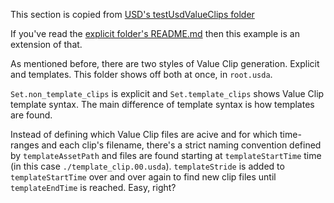 This section is copied from [USD's testUsdValueClips folder](https://github.com/PixarAnimationStudios/USD/tree/master/pxr/usd/lib/usd/testenv/testUsdValueClips/clipsets)

If you've read the [explicit folder's README.md](../explicit/README.md)
then this example is an extension of that.

As mentioned before, there are two styles of Value Clip generation.
Explicit and templates. This folder shows off both at once, in `root.usda`.

`Set.non_template_clips` is explicit and `Set.template_clips` shows 
Value Clip template syntax. The main difference of template syntax is how templates are found.

Instead of defining which Value Clip files are acive and for which
time-ranges and each clip's filename, there's a strict naming convention
defined by `templateAssetPath` and files are found starting at
`templateStartTime` time (in this case `./template_clip.00.usda`).
`templateStride` is added to `templateStartTime` over and over again to
find new clip files until `templateEndTime` is reached. Easy, right?
